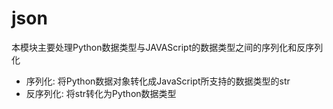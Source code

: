 # json
本模块主要处理Python数据类型与JAVAScript的数据类型之间的序列化和反序列化
* 序列化: 将Python数据对象转化成JavaScript所支持的数据类型的str
* 反序列化: 将str转化为Python数据类型